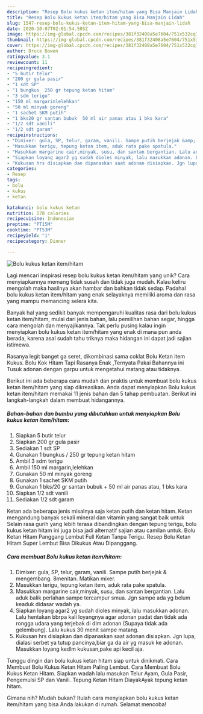 ```yaml
---
description: "Resep Bolu kukus ketan item/hitam yang Bisa Manjain Lidah"
title: "Resep Bolu kukus ketan item/hitam yang Bisa Manjain Lidah"
slug: 1547-resep-bolu-kukus-ketan-item-hitam-yang-bisa-manjain-lidah
date: 2020-10-07T02:01:54.505Z
image: https://img-global.cpcdn.com/recipes/381f32408a5e7604/751x532cq70/bolu-kukus-ketan-itemhitam-foto-resep-utama.jpg
thumbnail: https://img-global.cpcdn.com/recipes/381f32408a5e7604/751x532cq70/bolu-kukus-ketan-itemhitam-foto-resep-utama.jpg
cover: https://img-global.cpcdn.com/recipes/381f32408a5e7604/751x532cq70/bolu-kukus-ketan-itemhitam-foto-resep-utama.jpg
author: Bruce Bowen
ratingvalue: 3.1
reviewcount: 11
recipeingredient:
- "5 butir telur"
- "200 gr gula pasir"
- "1 sdt SP"
- "1 bungkus  250 gr tepung ketan hitam"
- "3 sdm terigu"
- "150 ml margarinlelehkan"
- "50 ml minyak goreng"
- "1 sachet SKM putih"
- "1 bks20 gr santan bubuk  50 ml air panas atau 1 bks kara"
- "1/2 sdt vanili"
- "1/2 sdt garam"
recipeinstructions:
- "Dimixer: gula, SP, telur, garam, vanili. Sampe putih berjejak &amp; mengembang. 8menitan. Matikan mixer."
- "Masukkan terigu, tepung ketan item, aduk rata pake spatula."
- "Masukkan margarine cair,minyak, susu, dan santan bergantian. Lalu aduk balik perlahan sampe tercampur smua. Jgn sampe ada yg belum keaduk didasar wadah ya."
- "Siapkan loyang agar2 yg sudah dioles minyak, lalu masukkan adonan. Lalu hentakan bbrpa kali loyangnya agar adonan padat dan tidak ada rongga udara yang terjebak di dlm adonan (Supaya tidak ada gelembung). Lalu kukus 30 menit sampe matang."
- "Kukusan hrs disiapkan dan dipanaskan saat adonan disiapkan. Jgn lupa, dialasi serbet ya tutup pancinya,biar ga da air yg masuk ke adonan. Masukkan loyang kedlm kukusan,pake api kecil aja."
categories:
- Resep
tags:
- bolu
- kukus
- ketan

katakunci: bolu kukus ketan 
nutrition: 178 calories
recipecuisine: Indonesian
preptime: "PT15M"
cooktime: "PT53M"
recipeyield: "1"
recipecategory: Dinner

---
```



![Bolu kukus ketan item/hitam](https://img-global.cpcdn.com/recipes/381f32408a5e7604/751x532cq70/bolu-kukus-ketan-itemhitam-foto-resep-utama.jpg)

Lagi mencari inspirasi resep bolu kukus ketan item/hitam yang unik? Cara menyiapkannya memang tidak susah dan tidak juga mudah. Kalau keliru mengolah maka hasilnya akan hambar dan bahkan tidak sedap. Padahal bolu kukus ketan item/hitam yang enak selayaknya memiliki aroma dan rasa yang mampu memancing selera kita.

Banyak hal yang sedikit banyak mempengaruhi kualitas rasa dari bolu kukus ketan item/hitam, mulai dari jenis bahan, lalu pemilihan bahan segar, hingga cara mengolah dan menyajikannya. Tak perlu pusing kalau ingin menyiapkan bolu kukus ketan item/hitam yang enak di mana pun anda berada, karena asal sudah tahu triknya maka hidangan ini dapat jadi sajian istimewa.

Rasanya legit banget ga seret, dikombinasi sama coklat Bolu Ketan item Kukus. Bolu Kok Hitam Tapi Rasanya Enak ,Ternyata Pakai Bahannya ini Tusuk adonan dengan garpu untuk mengetahui matang atau tidaknya.


Berikut ini ada beberapa cara mudah dan praktis untuk membuat bolu kukus ketan item/hitam yang siap dikreasikan. Anda dapat menyiapkan Bolu kukus ketan item/hitam memakai 11 jenis bahan dan 5 tahap pembuatan. Berikut ini langkah-langkah dalam membuat hidangannya.

<!--inarticleads1-->

##### Bahan-bahan dan bumbu yang dibutuhkan untuk menyiapkan Bolu kukus ketan item/hitam:

1. Siapkan 5 butir telur
1. Siapkan 200 gr gula pasir
1. Sediakan 1 sdt SP
1. Gunakan 1 bungkus / 250 gr tepung ketan hitam
1. Ambil 3 sdm terigu
1. Ambil 150 ml margarin,lelehkan
1. Gunakan 50 ml minyak goreng
1. Gunakan 1 sachet SKM putih
1. Gunakan 1 bks/20 gr santan bubuk + 50 ml air panas atau, 1 bks kara
1. Siapkan 1/2 sdt vanili
1. Sediakan 1/2 sdt garam


Ketan ada beberapa jenis misalnya saja ketan putih dan ketan hitam. Ketan mengandung banyak sekali mineral dan vitamin yang sangat baik untuk Selain rasa gurih yang lebih terasa dibandingkan dengan tepung terigu, bolu kukus ketan hitam ini juga bisa jadi alternatif sajian atau camilan untuk. Bolu Ketan Hitam Panggang Lembut Full Ketan Tanpa Terigu. Resep Bolu Ketan Hitam Super Lembut Bisa Dikukus Atau Dipanggang. 

<!--inarticleads2-->

##### Cara membuat Bolu kukus ketan item/hitam:

1. Dimixer: gula, SP, telur, garam, vanili. Sampe putih berjejak &amp; mengembang. 8menitan. Matikan mixer.
1. Masukkan terigu, tepung ketan item, aduk rata pake spatula.
1. Masukkan margarine cair,minyak, susu, dan santan bergantian. Lalu aduk balik perlahan sampe tercampur smua. Jgn sampe ada yg belum keaduk didasar wadah ya.
1. Siapkan loyang agar2 yg sudah dioles minyak, lalu masukkan adonan. Lalu hentakan bbrpa kali loyangnya agar adonan padat dan tidak ada rongga udara yang terjebak di dlm adonan (Supaya tidak ada gelembung). Lalu kukus 30 menit sampe matang.
1. Kukusan hrs disiapkan dan dipanaskan saat adonan disiapkan. Jgn lupa, dialasi serbet ya tutup pancinya,biar ga da air yg masuk ke adonan. Masukkan loyang kedlm kukusan,pake api kecil aja.


Tunggu dingin dan bolu kukus ketan hitam siap untuk dinikmati. Cara Membuat Bolu Kukus Ketan Hitam Paling Lembut. Cara Membuat Bolu Kukus Ketan Hitam. Siapkan wadah lalu masukan Telur Ayam, Gula Pasir, Pengemulsi SP dan Vanili. Tepung Ketan Hitam DiayakAyak tepung ketan hitam. 

Gimana nih? Mudah bukan? Itulah cara menyiapkan bolu kukus ketan item/hitam yang bisa Anda lakukan di rumah. Selamat mencoba!
